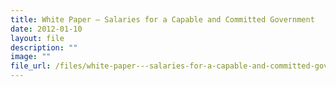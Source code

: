 ```yaml
---
title: White Paper – Salaries for a Capable and Committed Government
date: 2012-01-10
layout: file
description: ""
image: ""
file_url: /files/white-paper---salaries-for-a-capable-and-committed-government.pdf
---
```

